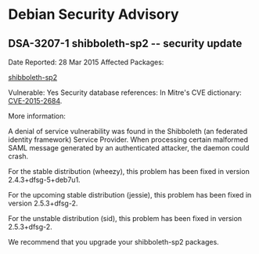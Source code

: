 
Debian Security Advisory
========================


DSA-3207-1 shibboleth-sp2 -- security update
--------------------------------------------



Date Reported:
28 Mar 2015
Affected Packages:

[shibboleth-sp2](https://packages.debian.org/src:shibboleth-sp2)

Vulnerable:
Yes
Security database references:
In Mitre's CVE dictionary: [CVE-2015-2684](https://security-tracker.debian.org/tracker/CVE-2015-2684).  

More information:

A denial of service vulnerability was found in the Shibboleth (an
federated identity framework) Service Provider. When processing certain
malformed SAML message generated by an authenticated attacker, the
daemon could crash.


For the stable distribution (wheezy), this problem has been fixed in
version 2.4.3+dfsg-5+deb7u1.


For the upcoming stable distribution (jessie), this problem has been
fixed in version 2.5.3+dfsg-2.


For the unstable distribution (sid), this problem has been fixed in
version 2.5.3+dfsg-2.


We recommend that you upgrade your shibboleth-sp2 packages.





